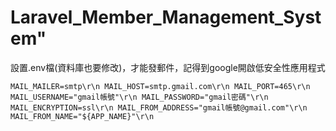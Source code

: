 # Laravel_Member_Management_System" 

設置.env檔(資料庫也要修改)，才能發郵件，記得到google開啟低安全性應用程式

``
MAIL_MAILER=smtp\r\n
MAIL_HOST=smtp.gmail.com\r\n
MAIL_PORT=465\r\n
MAIL_USERNAME="gmail帳號"\r\n
MAIL_PASSWORD="gmail密碼"\r\n
MAIL_ENCRYPTION=ssl\r\n
MAIL_FROM_ADDRESS="gmail帳號@gmail.com"\r\n
MAIL_FROM_NAME="${APP_NAME}"\r\n
``

